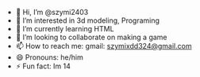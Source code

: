 - 👋 Hi, I’m @szymi2403
- 👀 I’m interested in 3d modeling, Programing
- 🌱 I’m currently learning HTML
- 💞️ I’m looking to collaborate on making a game
- 📫 How to reach me: gmail: szymixdd324@gmail.com
- 😄 Pronouns: he/him
- ⚡ Fun fact: Im 14

<!---
szymi2403/szymi2403 is a ✨ special ✨ repository because its `README.md` (this file) appears on your GitHub profile.
You can click the Preview link to take a look at your changes.
--->
